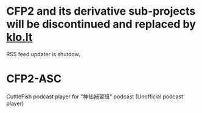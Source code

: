 # CFP2 and its derivative sub-projects will be discontinued and replaced by **[klo.lt](https://github.com/SotongDJ/klo.lt)**

RSS feed updater is shutdow.

# CFP2-ASC
CuttleFish podcast player for "神仙補習班" podcast (Unofficial podcast player)
